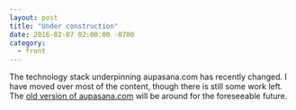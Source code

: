 ```yaml
---
layout: post
title: "Under construction"
date: 2016-02-07 02:00:00 -0700
category:
  - front
---
```


The technology stack underpinning aupasana.com has recently changed.
I have moved over most of the content, though there is still some
work left. The [old version of aupasana.com][old] will be around
for the foreseeable future.

[old]: http://old.aupasana.com
